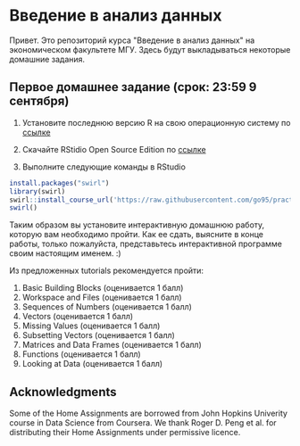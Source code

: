 # Введение в анализ данных

Привет. Это репозиторий курса "Введение в анализ данных" на экономическом факультете МГУ. Здесь будут выкладываться некоторые домашние задания.

## Первое домашнее задание (срок: 23:59 9 сентября)

1. Установите последнюю версию R на свою операционную систему по [ссылке](https://cran.rstudio.com)

2. Скачайте RStidio Open Source Edition по [ссылке](https://www.rstudio.com/products/RStudio)

3. Выполните следующие команды в RStudio

```R
install.packages("swirl")
library(swirl)
swirl::install_course_url('https://raw.githubusercontent.com/go95/practical_econometrics/master/student_files/R_Programming.zip')
swirl()
```

Таким образом вы установите интерактивную домашнюю работу, которую вам необходимо пройти. Как ее сдать, выясните в конце работы, только пожалуйста, представьтесь интерактивной программе своим настоящим именем. :)



Из предложенных tutorials рекомендуется пройти:
1. Basic Building Blocks (оценивается 1 балл)
2. Workspace and Files (оценивается 1 балл)
3. Sequences of Numbers (оценивается 1 балл)
4. Vectors (оценивается 1 балл)
5. Missing Values (оценивается 1 балл)
6. Subsetting Vectors (оценивается 1 балл)
7. Matrices and Data Frames (оценивается 1 балл)
9. Functions (оценивается 1 балл)
12. Looking at Data (оценивается 1 балл)


## Acknowledgments

Some of the Home Assignments are borrowed from John Hopkins Univerity course in Data Science from Coursera. We thank Roger D. Peng et al. for distributing their Home Assignments under permissive licence.
